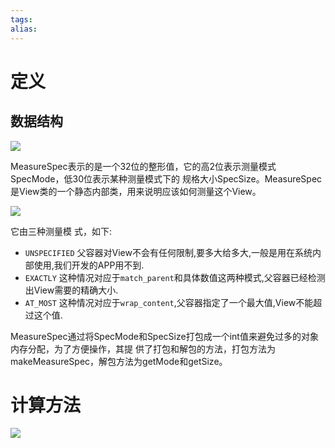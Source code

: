 ```yaml
---
tags: 
alias:
---
```

# 定义
## 数据结构
![](https://gd-hbimg.huaban.com/301c4b422518317c0066d94778d060120cf8fbcd1088-4gWMSQ_fw1200webp)

MeasureSpec表示的是一个32位的整形值，它的高2位表示测量模式SpecMode，低30位表示某种测量模式下的 规格大小SpecSize。MeasureSpec是View类的一个静态内部类，用来说明应该如何测量这个View。

![](https://gd-hbimg.huaban.com/7b321377440c4a8463ef39ad99ea9ffb878bf74e4528-ivazJ4)


它由三种测量模 式，如下:

-   `UNSPECIFIED` 父容器对View不会有任何限制,要多大给多大,一般是用在系统内部使用,我们开发的APP用不到.
-   `EXACTLY` 这种情况对应于`match_parent`和具体数值这两种模式,父容器已经检测出View需要的精确大小.
-   `AT_MOST` 这种情况对应于`wrap_content`,父容器指定了一个最大值,View不能超过这个值.

MeasureSpec通过将SpecMode和SpecSize打包成一个int值来避免过多的对象内存分配，为了方便操作，其提 供了打包和解包的方法，打包方法为makeMeasureSpec，解包方法为getMode和getSize。

# 计算方法
![](https://gd-hbimg.huaban.com/3aafbf82bb37ee34d87bd2c98a11c402a0a10f3eb92e-02zelR)




